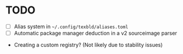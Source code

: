 # TODO

- [ ] Alias system in `~/.config/texbld/aliases.toml`
- [ ] Automatic package manager deduction in a v2 sourceimage parser
- Creating a custom registry? (Not likely due to stability issues)
